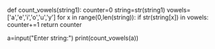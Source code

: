 
def count_vowels(string1):
    counter=0
    string=str(string1)
    vowels=['a','e','i','o','u','y']
    for x in range(0,len(string)):
        if str(string[x]) in vowels:
            counter+=1
    return counter

a=input("Enter string:")
print(count_vowels(a))
